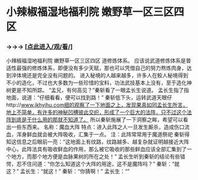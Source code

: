 # 小辣椒福湿地福利院 嫩野草一区三区四区

### →→→ <a href="http://3t3e.com/index.html">[点此进入/观/看/]</a>

小辣椒福湿地福利院 嫩野草一区三区四区
道修炼体系。
    应该说武道修炼体系是普适性最强的修炼体系，即便没有多少天赋，那也可以凭借自己的努力熬炼肉身，达到淬体境还是完全没有问题的。
    进入秘境的人越来越多，许多人在鲛人秘境得到不小的造化，不过也大多数为一些珍惜的宝料，功法武技基本上没有，至于造化神树更是不知所踪。
    “孟兄，有何高见？”秦斩看了一眼孟长生说道。
    孟长生指了指地面，说道：“仔细看看，便可以找到路！”
    秦斩低下头，运转武道天眼仔http://www.jkhyjhu.com细的观察了一下地面之上，发现果真如同孟长生所言，地上不简单，有许多的神秘凹槽彼此交织，形成了一个巨大的法阵，只不过这个法阵到底是干什么用的那就不知道了。
    所以秦斩施展了一下洞察之眸，希望可以看出一些东西来。
    名称：魔血大阵
    特点：进入此阵之人一旦发生厮杀，造成伤口流血，浑身鲜血就会被大阵吸收，汇集于一点。
    注：此阵常常用于魔道祭祀
    秦斩得知这信息之后眼前一亮：“这地面上有纹路，纹路越多、越复杂就证明越接近大阵中心，此阵法具有吸收鲜血的作用，那么被它吸收的那些鲜血应该全部汇集到了一个地方，而那个地方便是血脉果树的所在之处！”
    孟长生听到秦斩的结论有些错愕，忍不住问道：“你怎么知道这个大阵的用途，这不是魔阵吗？”
    秦斩：“就这？”
    孟长生：“就这！”
    秦斩：“你猜啊！”
    孟长生：“”
